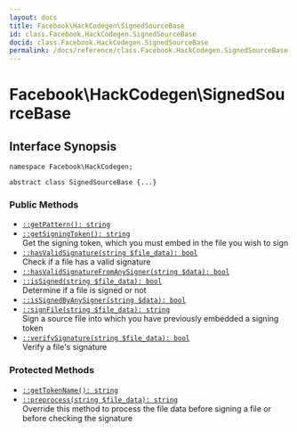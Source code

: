 ```yaml
---
layout: docs
title: Facebook\HackCodegen\SignedSourceBase
id: class.Facebook.HackCodegen.SignedSourceBase
docid: class.Facebook.HackCodegen.SignedSourceBase
permalink: /docs/reference/class.Facebook.HackCodegen.SignedSourceBase.md
---
```

# Facebook\\HackCodegen\\SignedSourceBase




## Interface Synopsis




``` Hack
namespace Facebook\HackCodegen;

abstract class SignedSourceBase {...}
```




### Public Methods




- [` ::getPattern(): string `](<class.Facebook.HackCodegen.SignedSourceBase.getPattern.md>)
- [` ::getSigningToken(): string `](<class.Facebook.HackCodegen.SignedSourceBase.getSigningToken.md>)\
  Get the signing token, which you must embed in the file you wish to sign
- [` ::hasValidSignature(string $file_data): bool `](<class.Facebook.HackCodegen.SignedSourceBase.hasValidSignature.md>)\
  Check if a file has a valid signature
- [` ::hasValidSignatureFromAnySigner(string $data): bool `](<class.Facebook.HackCodegen.SignedSourceBase.hasValidSignatureFromAnySigner.md>)
- [` ::isSigned(string $file_data): bool `](<class.Facebook.HackCodegen.SignedSourceBase.isSigned.md>)\
  Determine if a file is signed or not
- [` ::isSignedByAnySigner(string $data): bool `](<class.Facebook.HackCodegen.SignedSourceBase.isSignedByAnySigner.md>)
- [` ::signFile(string $file_data): string `](<class.Facebook.HackCodegen.SignedSourceBase.signFile.md>)\
  Sign a source file into which you have previously embedded a signing
  token
- [` ::verifySignature(string $file_data): bool `](<class.Facebook.HackCodegen.SignedSourceBase.verifySignature.md>)\
  Verify a file's signature







### Protected Methods




+ [` ::getTokenName(): string `](<class.Facebook.HackCodegen.SignedSourceBase.getTokenName.md>)
+ [` ::preprocess(string $file_data): string `](<class.Facebook.HackCodegen.SignedSourceBase.preprocess.md>)\
  Override this method to process the file data before signing a file
  or before checking the signature